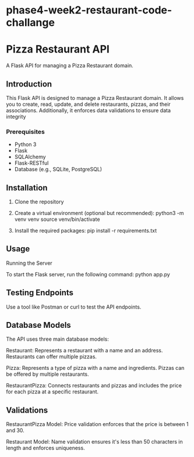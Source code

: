 # phase4-week2-restaurant-code-challange

# Pizza Restaurant API
A Flask API for managing a Pizza Restaurant domain.

## Introduction

This Flask API is designed to manage a Pizza Restaurant domain. It allows you to create, read, update, and delete restaurants, pizzas, and their associations. Additionally, it enforces data validations to ensure data integrity

### Prerequisites

- Python 3
- Flask
- SQLAlchemy
- Flask-RESTful 
- Database (e.g., SQLite, PostgreSQL)


## Installation

1. Clone the repository

2. Create a virtual environment (optional but recommended):
python3 -m venv venv
source venv/bin/activate

3. Install the required packages:
pip install -r requirements.txt

## Usage
Running the Server

To start the Flask server, run the following command:
python app.py



## Testing Endpoints
Use a tool like Postman or curl to test the API endpoints. 

## Database Models
The API uses three main database models:

Restaurant: Represents a restaurant with a name and an address. Restaurants can offer multiple pizzas.

Pizza: Represents a type of pizza with a name and ingredients. Pizzas can be offered by multiple restaurants.

RestaurantPizza: Connects restaurants and pizzas and includes the price for each pizza at a specific restaurant.

## Validations
RestaurantPizza Model: Price validation enforces that the price is between 1 and 30.

Restaurant Model: Name validation ensures it's less than 50 characters in length and enforces uniqueness.


